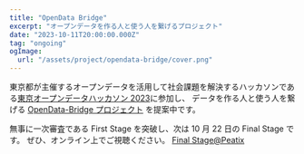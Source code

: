 ```yaml
---
title: "OpenData Bridge"
excerpt: "オープンデータを作る人と使う人を繋げるプロジェクト"
date: "2023-10-11T20:00:00.000Z"
tag: "ongoing"
ogImage:
  url: "/assets/project/opendata-bridge/cover.png"
---
```


東京都が主催するオープンデータを活用して社会課題を解決するハッカソンである[東京オープンデータハッカソン 2023](https://odhackathon.metro.tokyo.lg.jp/)に参加し、
データを作る人と使う人を繋げる [OpenData-Bridge プロジェクト](https://github.com/dx-junkyard/OpenDataHackathon2023) を提案中です。

無事に一次審査である First Stage を突破し、次は 10 月 22 日の Final Stage です。 ぜひ、オンライン上でご視聴ください。 [Final Stage@Peatix](https://odhackathon-tokyo-2023-final.peatix.com/)
